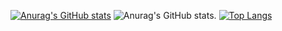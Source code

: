 [![Anurag's GitHub stats](https://github-readme-stats.vercel.app/api?username=MADrickx)](https://github.com/anuraghazra/github-readme-stats)
![Anurag's GitHub stats](https://github-readme-stats.vercel.app/api?username=MADrickx&count_private=true).
[![Top Langs](https://github-readme-stats.vercel.app/api/top-langs/?username=MADrickx)](https://github.com/anuraghazra/github-readme-stats)
